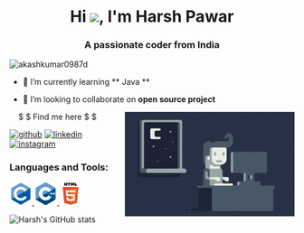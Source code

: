 <h1 align="center">Hi <img src="https://raw.githubusercontent.com/MartinHeinz/MartinHeinz/master/wave.gif" width="30px">, I'm Harsh Pawar</h1>
<h3 align="center">A passionate coder from India</h3>

<p align="left"> <img src="https://komarev.com/ghpvc/?username=akashkumar0987d&label=Profile%20views&color=0e75b6&style=flat" alt="akashkumar0987d" /> </p>

- 🌱 I’m currently learning  ** Java **

- 👯 I’m looking to collaborate on **open source project**

<img alt="Night Coding" src="https://raw.githubusercontent.com/AVS1508/AVS1508/master/assets/Night-Coding.gif" align="right"/>

&nbsp;&nbsp;&nbsp;&nbsp;$ $ Find me here $ $

[<img src='https://img.icons8.com/cute-clipart/64/000000/github.png' alt='github' height='40'>](https://github.com/pawarharsh)  [<img src='https://img.icons8.com/cute-clipart/64/000000/linkedin.png' alt='linkedin' height='40'>](https://www.linkedin.com/in/harshpawar9876)  [<img src='https://img.icons8.com/cute-clipart/64/000000/instagram-new.png' alt='instagram' height='40'>](https://www.instagram.com/pawarharsh9876)  

</p>

<h3 align="left">Languages and Tools:</h3>
<p align="left"> <a href="https://www.cprogramming.com/" target="_blank"> <img src="https://raw.githubusercontent.com/devicons/devicon/master/icons/c/c-original.svg" alt="c" width="40" height="40"/> </a> <a href="https://www.w3schools.com/cpp/" target="_blank"> <img src="https://raw.githubusercontent.com/devicons/devicon/master/icons/cplusplus/cplusplus-original.svg" alt="cplusplus" width="40" height="40"/> </a> <a href="https://www.w3.org/html/" target="_blank"> <img src="https://raw.githubusercontent.com/devicons/devicon/master/icons/html5/html5-original-wordmark.svg" alt="html5" width="40" height="40"/> </a> </p>


![Harsh's GitHub stats](https://github-readme-stats.vercel.app/api?username=pawarharsh&show_icons=true&theme=graywhite)
